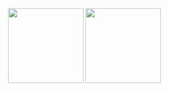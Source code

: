 <div align="center">
  <img src="https://github-readme-stats.vercel.app/api/top-langs/?username=Sandblaze05&layout=compact&theme=radical" height="150">
  <img src="https://github-readme-stats.vercel.app/api?username=Sandblaze05&layout=compact&theme=radical" height="150">
</div>

